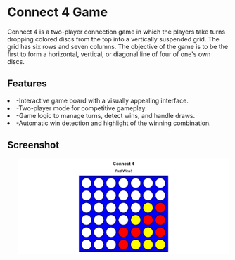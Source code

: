 # Connect 4 Game
Connect 4 is a two-player connection game in which the players take turns dropping colored discs from the top into a vertically suspended grid. The grid has six rows and seven columns. The objective of the game is to be the first to form a horizontal, vertical, or diagonal line of four of one's own discs.
## Features
  <li>-Interactive game board with a visually appealing interface.</li>
  <li>-Two-player mode for competitive gameplay.</li>
  <li>-Game logic to manage turns, detect wins, and handle draws.</li>
  <li>-Automatic win detection and highlight of the winning combination.</li>

## Screenshot
  <ul><img src="preview/connect4game.png"></ul>
